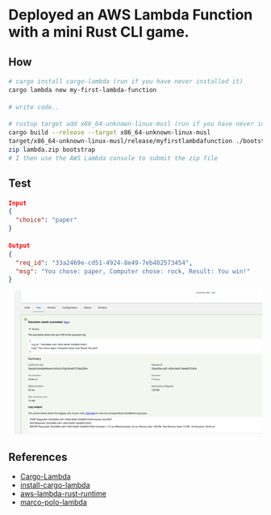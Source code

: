 # Deployed an AWS Lambda Function with a mini Rust CLI game.

## How
```bash
# cargo install cargo-lambda (run if you have never installed it)
cargo lambda new my-first-lambda-function

# write code..

# rustup target add x86_64-unknown-linux-musl (run if you have never installed it)
cargo build --release --target x86_64-unknown-linux-musl
target/x86_64-unknown-linux-musl/release/myfirstlambdafunction ./bootstrap
zip lambda.zip bootstrap
# I then use the AWS Lambda console to submit the zip file
```

## Test
```json
Input
{
  "choice": "paper"
}

Output
{
  "req_id": "33a2469e-cd51-4924-8e49-7eb482573454",
  "msg": "You chose: paper, Computer chose: rock, Result: You win!"
}
```

![test-result](test.png "test result")

## References
* [Cargo-Lambda](https://crates.io/crates/cargo-lambda)
* [install-cargo-lambda](https://pypi.org/project/cargo-lambda/0.10.0rc1/)
* [aws-lambda-rust-runtime](https://github.com/awslabs/aws-lambda-rust-runtime#aws-cli)
* [marco-polo-lambda](https://github.com/nogibjj/rust-mlops-template/tree/main/marco-polo-lambda)
